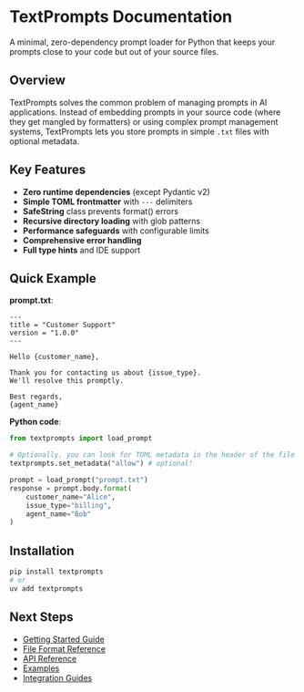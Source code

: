 # TextPrompts Documentation

A minimal, zero-dependency prompt loader for Python that keeps your prompts close to your code but out of your source files.

## Overview

TextPrompts solves the common problem of managing prompts in AI applications. Instead of embedding prompts in your source code (where they get mangled by formatters) or using complex prompt management systems, TextPrompts lets you store prompts in simple `.txt` files with optional metadata.

## Key Features

- **Zero runtime dependencies** (except Pydantic v2)
- **Simple TOML frontmatter** with `---` delimiters
- **SafeString** class prevents format() errors
- **Recursive directory loading** with glob patterns
- **Performance safeguards** with configurable limits
- **Comprehensive error handling**
- **Full type hints** and IDE support

## Quick Example

**prompt.txt**:
```
---
title = "Customer Support"
version = "1.0.0"
---

Hello {customer_name},

Thank you for contacting us about {issue_type}.
We'll resolve this promptly.

Best regards,
{agent_name}
```

**Python code**:
```python
from textprompts import load_prompt

# Optionally, you can look for TOML metadata in the header of the file
textprompts.set_metadata("allow") # optional! 

prompt = load_prompt("prompt.txt")
response = prompt.body.format(
    customer_name="Alice",
    issue_type="billing",
    agent_name="Bob"
)
```

## Installation

```bash
pip install textprompts
# or
uv add textprompts
```

## Next Steps

- [Getting Started Guide](getting-started.md)
- [File Format Reference](file-format.md)
- [API Reference](api-reference.md)
- [Examples](examples.md)
- [Integration Guides](integrations.md)